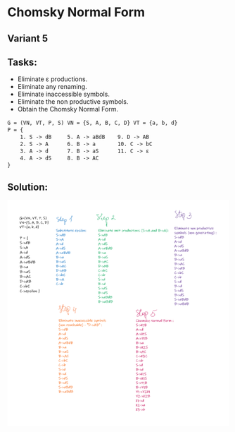 # Chomsky Normal Form

## Variant 5

## Tasks:

- Eliminate ε productions.
- Eliminate any renaming.
- Eliminate inaccessible symbols.
- Eliminate the non productive symbols.
- Obtain the Chomsky Normal Form.

```
G = (VN, VT, P, S) VN = {S, A, B, C, D} VT = {a, b, d}
P = {
    1. S -> dB     5. A -> aBdB    9. D -> AB
    2. S -> A      6. B -> a       10. C -> bC 
    3. A -> d      7. B -> aS      11. C -> ε 
    4. A -> dS     8. B -> AC                
}
```

## Solution:
<img src="./solution.png">
